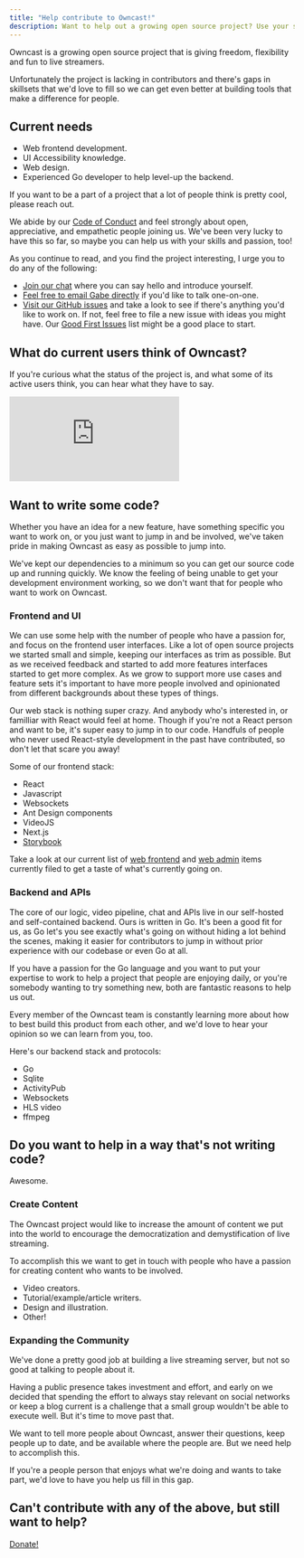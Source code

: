 ```yaml
---
title: "Help contribute to Owncast!"
description: Want to help out a growing open source project? Use your skills here!
---
```


Owncast is a growing open source project that is giving freedom, flexibility and fun to live streamers.

Unfortunately the project is lacking in contributors and there's gaps in skillsets that we'd love to fill so we can get even better at building tools that make a difference for people.

## Current needs

- Web frontend development.
- UI Accessibility knowledge.
- Web design.
- Experienced Go developer to help level-up the backend.

If you want to be a part of a project that a lot of people think is pretty cool, please reach out.

We abide by our [Code of Conduct](/contribute/) and feel strongly about open, appreciative, and empathetic people joining us. We've been very lucky to have this so far, so maybe you can help us with your skills and passion, too!

As you continue to read, and you find the project interesting, I urge you to do any of the following:

- [Join our chat](https://owncast.rocket.chat) where you can say hello and introduce yourself.
- [Feel free to email Gabe directly](mailto:gabek@real-ity.com) if you'd like to talk one-on-one.
- [Visit our GitHub issues](https://github.com/owncast/owncast/issues) and take a look to see if there's anything you'd like to work on. If not, feel free to file a new issue with ideas you might have. Our [Good First Issues](https://github.com/owncast/owncast/issues?q=is%3Aissue+is%3Aopen+sort%3Aupdated-desc+label%3A%22good+first+issue%22) list might be a good place to start.

## What do current users think of Owncast?

If you're curious what the status of the project is, and what some of its
active users think, you can hear what they have to say.

<iframe src="https://inv.riverside.rocks/embed/wc3spGMq-Uo" frameBorder=0></iframe>

## Want to write some code?

Whether you have an idea for a new feature, have something specific you want to work on, or you just want to jump in and be involved, we've taken pride in making Owncast as easy as possible to jump into.

We've kept our dependencies to a minimum so you can get our source code up and running quickly. We know the feeling of being unable to get your development environment working, so we don't want that for people who want to work on Owncast.

### Frontend and UI

We can use some help with the number of people who have a passion for, and focus on the frontend user interfaces. Like a lot of open source projects we started small and simple, keeping our interfaces as trim as possible. But as we received feedback and started to add more features interfaces started to get more complex. As we grow to support more use cases and feature sets it's important to have more people involved and opinionated from different backgrounds about these types of things.

Our web stack is nothing super crazy. And anybody who's interested in, or familliar with React would feel at home. Though if you're not a React person and want to be, it's super easy to jump in to our code. Handfuls of people who never used React-style development in the past have contributed, so don't let that scare you away!

Some of our frontend stack:

- React
- Javascript
- Websockets
- Ant Design components
- VideoJS
- Next.js
- [Storybook](https://owncast.online/components)

Take a look at our current list of [web frontend](https://github.com/owncast/owncast/issues?q=is%3Aissue+is%3Aopen+label%3A%22Web+frontend%22) and [web admin](https://github.com/owncast/owncast/issues?q=is%3Aissue+is%3Aopen+label%3Aadmin) items currently filed to get a taste of what's currently going on.

### Backend and APIs

The core of our logic, video pipeline, chat and APIs live in our self-hosted and self-contained backend. Ours is written in Go. It's been a good fit for us, as Go let's you see exactly what's going on without hiding a lot behind the scenes, making it easier for contributors to jump in without prior experience with our codebase or even Go at all.

If you have a passion for the Go language and you want to put your expertise to work to help a project that people are enjoying daily, or you're somebody wanting to try something new, both are fantastic reasons to help us out.

Every member of the Owncast team is constantly learning more about how to best build this product from each other, and we'd love to hear your opinion so we can learn from you, too.

Here's our backend stack and protocols:

- Go
- Sqlite
- ActivityPub
- Websockets
- HLS video
- ffmpeg

## Do you want to help in a way that's not writing code?

Awesome.

### Create Content

The Owncast project would like to increase the amount of content we put into the world to encourage the democratization and demystification of live streaming.

To accomplish this we want to get in touch with people who have a passion for creating content who wants to be involved.

- Video creators.
- Tutorial/example/article writers.
- Design and illustration.
- Other!

### Expanding the Community

We've done a pretty good job at building a live streaming server, but not so good at talking to people about it.

Having a public presence takes investment and effort, and early on we decided that spending the effort to always stay relevant on social networks or keep a blog current is a challenge that a small group wouldn't be able to execute well. But it's time to move past that.

We want to tell more people about Owncast, answer their questions, keep people up to date, and be available where the people are. But we need help to accomplish this.

If you're a people person that enjoys what we're doing and wants to take part, we'd love to have you help us fill in this gap.

## Can't contribute with any of the above, but still want to help?

[Donate!](https://opencollective.com/owncast)
